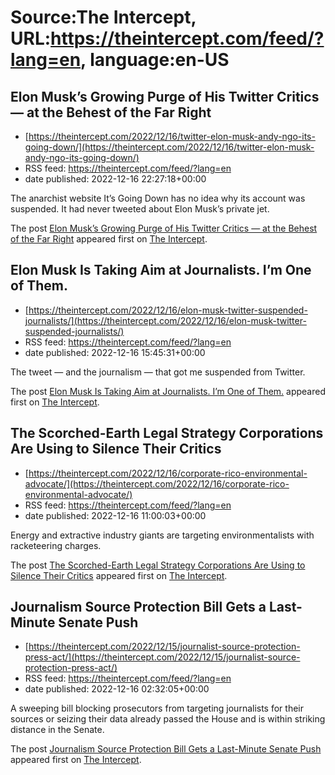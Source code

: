 # Source:The Intercept, URL:https://theintercept.com/feed/?lang=en, language:en-US

## Elon Musk’s Growing Purge of His Twitter Critics — at the Behest of the Far Right
 - [https://theintercept.com/2022/12/16/twitter-elon-musk-andy-ngo-its-going-down/](https://theintercept.com/2022/12/16/twitter-elon-musk-andy-ngo-its-going-down/)
 - RSS feed: https://theintercept.com/feed/?lang=en
 - date published: 2022-12-16 22:27:18+00:00

<p>The anarchist website It’s Going Down has no idea why its account was suspended. It had never tweeted about Elon Musk’s private jet.</p>
<p>The post <a href="https://theintercept.com/2022/12/16/twitter-elon-musk-andy-ngo-its-going-down/" rel="nofollow">Elon Musk’s Growing Purge of His Twitter Critics — at the Behest of the Far Right</a> appeared first on <a href="https://theintercept.com" rel="nofollow">The Intercept</a>.</p>

## Elon Musk Is Taking Aim at Journalists. I’m One of Them.
 - [https://theintercept.com/2022/12/16/elon-musk-twitter-suspended-journalists/](https://theintercept.com/2022/12/16/elon-musk-twitter-suspended-journalists/)
 - RSS feed: https://theintercept.com/feed/?lang=en
 - date published: 2022-12-16 15:45:31+00:00

<p>The tweet — and the journalism — that got me suspended from Twitter.</p>
<p>The post <a href="https://theintercept.com/2022/12/16/elon-musk-twitter-suspended-journalists/" rel="nofollow">Elon Musk Is Taking Aim at Journalists. I’m One of Them.</a> appeared first on <a href="https://theintercept.com" rel="nofollow">The Intercept</a>.</p>

## The Scorched-Earth Legal Strategy Corporations Are Using to Silence Their Critics
 - [https://theintercept.com/2022/12/16/corporate-rico-environmental-advocate/](https://theintercept.com/2022/12/16/corporate-rico-environmental-advocate/)
 - RSS feed: https://theintercept.com/feed/?lang=en
 - date published: 2022-12-16 11:00:03+00:00

<p>Energy and extractive industry giants are targeting environmentalists with racketeering charges.</p>
<p>The post <a href="https://theintercept.com/2022/12/16/corporate-rico-environmental-advocate/" rel="nofollow">The Scorched-Earth Legal Strategy Corporations Are Using to Silence Their Critics</a> appeared first on <a href="https://theintercept.com" rel="nofollow">The Intercept</a>.</p>

## Journalism Source Protection Bill Gets a Last-Minute Senate Push
 - [https://theintercept.com/2022/12/15/journalist-source-protection-press-act/](https://theintercept.com/2022/12/15/journalist-source-protection-press-act/)
 - RSS feed: https://theintercept.com/feed/?lang=en
 - date published: 2022-12-16 02:32:05+00:00

<p>A sweeping bill blocking prosecutors from targeting journalists for their sources or seizing their data already passed the House and is within striking distance in the Senate.</p>
<p>The post <a href="https://theintercept.com/2022/12/15/journalist-source-protection-press-act/" rel="nofollow">Journalism Source Protection Bill Gets a Last-Minute Senate Push</a> appeared first on <a href="https://theintercept.com" rel="nofollow">The Intercept</a>.</p>

